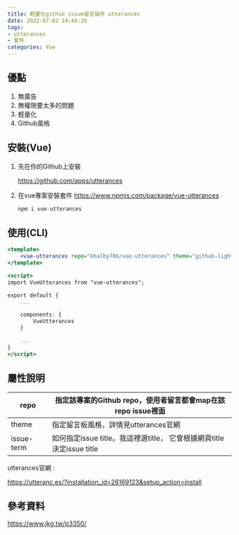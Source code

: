 ```yaml
---
title: 輕量化github issue留言插件 utterances
date: 2022-07-02 14:44:26
tags:
- utterances
- 套件
categories: Vue
---
```

## 優點

1.  無廣告
2. 無權限要太多的問題
3. 輕量化
4. Github風格

## 安裝(Vue)

1. 先在你的Github上安裝
    
    https://github.com/apps/utterances
    
2.  在vue專案安裝套件
https://www.npmjs.com/package/vue-utterances
    
    ```jsx
    npm i vue-utterances
    ```
    

## 使用(CLI)

```jsx
<template>
    <vue-utterances repo="khalby786/vue-utterances" theme="github-light" issue-term="pathname" />
</template>

<script>
import VueUtterances from "vue-utterances";

export default {
    ...

    components: {
        VueUtterances
    }

    ...
}
</script>
```

## 屬性說明

| repo | 指定該專案的Github repo，使用者留言都會map在該repo issue裡面 |
| --- | --- |
| theme | 指定留言板風格，詳情見utterances官網 |
| issue-term | 如何指定issue title。我這裡選title， 它會根據網頁title決定issue title |

utterances官網 : 

https://utteranc.es/?installation_id=26169123&setup_action=install

## 參考資料

https://www.jkg.tw/p3350/